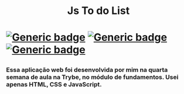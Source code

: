 <h1 align="center">Js To do List <h1>

[![Generic badge](https://img.shields.io/badge/Develop-HTML-red?style=for-the-badge&logo=appveyor)](https://shields.io/)
[![Generic badge](https://img.shields.io/badge/Develop-CSS-blue?style=for-the-badge&logo=appveyor)](https://shields.io/)
[![Generic badge](https://img.shields.io/badge/Develop-JavaScript-yellow?style=for-the-badge&logo=appveyor)](https://shields.io/)
 
<h3>Essa aplicação web foi desenvolvida por mim na quarta semana de aula na Trybe, no módulo de fundamentos. Usei apenas HTML, CSS e JavaScript.</h3>
